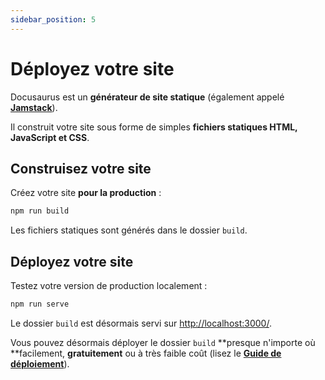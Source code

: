 ```yaml
---
sidebar_position: 5
---
```


# Déployez votre site

Docusaurus est un **générateur de site statique** (également appelé **[Jamstack](https://jamstack.org/)**).

Il construit votre site sous forme de simples **fichiers statiques HTML, JavaScript et CSS**.

## Construisez votre site

Créez votre site **pour la production** :

```bash
npm run build
```

Les fichiers statiques sont générés dans le dossier `build`.

## Déployez votre site

Testez votre version de production localement :

```bash
npm run serve
```

Le dossier `build` est désormais servi sur [http://localhost:3000/](http://localhost:3000/).

Vous pouvez désormais déployer le dossier `build` **presque n'importe où **facilement, **gratuitement** ou à très faible coût (lisez le **[Guide de déploiement](https://docusaurus.io/docs/deployment)**).
